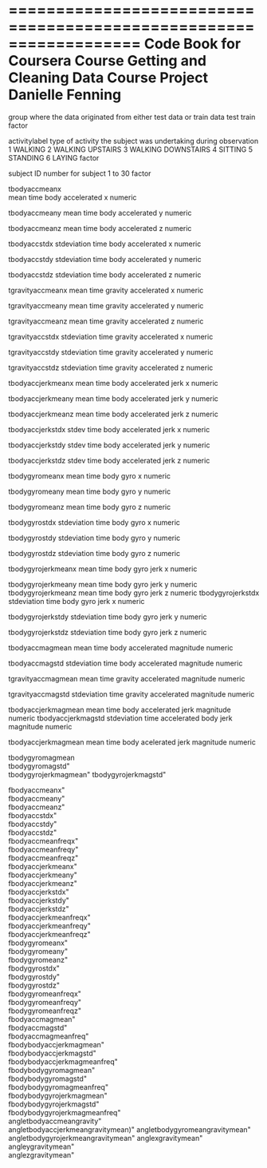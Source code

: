 ==================================================================
Code Book for Coursera Course Getting and Cleaning Data
Course Project Danielle Fenning
==================================================================
group
      where the data originated from either test data or train data
        test
        train
      factor

activitylabel
      type of activity the subject was undertaking during observation
        1 WALKING
        2 WALKING UPSTAIRS
        3 WALKING DOWNSTAIRS
        4 SITTING
        5 STANDING
        6 LAYING
      factor

subject
      ID number for subject
        1 to 30
      factor

tbodyaccmeanx  
        mean time body accelerated x
        numeric

tbodyaccmeany
        mean time body accelerated y 
        numeric

tbodyaccmeanz
        mean time body accelerated z
        numeric

tbodyaccstdx 
        stdeviation time body accelerated  x
        numeric

tbodyaccstdy
        stdeviation time body accelerated y 
        numeric

tbodyaccstdz
        stdeviation time body accelerated z
        numeric

tgravityaccmeanx
        mean time gravity accelerated x
        numeric

tgravityaccmeany
        mean time gravity accelerated y
        numeric

tgravityaccmeanz
        mean time gravity accelerated z
        numeric

tgravityaccstdx
        stdeviation time gravity accelerated x
        numeric

tgravityaccstdy
        stdeviation time gravity accelerated y
        numeric

tgravityaccstdz
        stdeviation time gravity accelerated z
        numeric

tbodyaccjerkmeanx
        mean time body accelerated jerk x
        numeric

tbodyaccjerkmeany
        mean time body accelerated jerk y
        numeric

tbodyaccjerkmeanz
        mean time body accelerated jerk z
        numeric

tbodyaccjerkstdx
        stdev time body accelerated jerk x
        numeric

tbodyaccjerkstdy
        stdev time body accelerated jerk y
        numeric

tbodyaccjerkstdz
        stdev time body accelerated jerk z
        numeric

tbodygyromeanx
        mean time body gyro x
        numeric

tbodygyromeany
        mean time body gyro y
        numeric

tbodygyromeanz
        mean time body gyro z
        numeric

tbodygyrostdx
        stdeviation time body gyro x
        numeric

tbodygyrostdy
        stdeviation time body gyro y
        numeric

tbodygyrostdz
        stdeviation time body gyro z
        numeric

tbodygyrojerkmeanx
        mean time body gyro jerk x
        numeric

tbodygyrojerkmeany
        mean time body gyro jerk y
        numeric
tbodygyrojerkmeanz
        mean time body gyro jerk z
        numeric
tbodygyrojerkstdx
        stdeviation time body gyro jerk x
        numeric

tbodygyrojerkstdy
        stdeviation time body gyro jerk y
        numeric

tbodygyrojerkstdz
        stdeviation time body gyro jerk z
        numeric

tbodyaccmagmean
        mean time body accelerated magnitude
        numeric

tbodyaccmagstd
        stdeviation time body accelerated magnitude
        numeric

tgravityaccmagmean
        mean time gravity accelerated magnitude
        numeric

tgravityaccmagstd
        stdeviation time gravity accelerated magnitude
        numeric

tbodyaccjerkmagmean
        mean time body accelerated jerk magnitude
        numeric
tbodyaccjerkmagstd
        stdeviation time accelerated body jerk magnitude
        numeric

tbodyaccjerkmagmean
        mean time body acelerated jerk magnitude
        numeric

tbodygyromagmean   
tbodygyromagstd"                  
tbodygyrojerkmagmean" 
tbodygyrojerkmagstd"

fbodyaccmeanx"        
fbodyaccmeany"                    
fbodyaccmeanz"      
fbodyaccstdx"                     
fbodyaccstdy"       
fbodyaccstdz"                     
fbodyaccmeanfreqx"  
fbodyaccmeanfreqy"                
fbodyaccmeanfreqz"  
fbodyaccjerkmeanx"                
fbodyaccjerkmeany"      
fbodyaccjerkmeanz"                
fbodyaccjerkstdx"       
fbodyaccjerkstdy"                 
fbodyaccjerkstdz"    
fbodyaccjerkmeanfreqx"            
fbodyaccjerkmeanfreqy"  
fbodyaccjerkmeanfreqz"            
fbodygyromeanx"      
fbodygyromeany"                   
fbodygyromeanz"   
fbodygyrostdx"                    
fbodygyrostdy"   
fbodygyrostdz"                    
fbodygyromeanfreqx"        
fbodygyromeanfreqy"               
fbodygyromeanfreqz"     
fbodyaccmagmean"                  
fbodyaccmagstd"        
fbodyaccmagmeanfreq"              
fbodybodyaccjerkmagmean"  
fbodybodyaccjerkmagstd"           
fbodybodyaccjerkmagmeanfreq"   
fbodybodygyromagmean"             
fbodybodygyromagstd"            
fbodybodygyromagmeanfreq"         
fbodybodygyrojerkmagmean"       
fbodybodygyrojerkmagstd"          
fbodybodygyrojerkmagmeanfreq"   
angletbodyaccmeangravity"         
angletbodyaccjerkmeangravitymean)"
angletbodygyromeangravitymean"    
angletbodygyrojerkmeangravitymean" 
anglexgravitymean"                
angleygravitymean"            
anglezgravitymean"                

